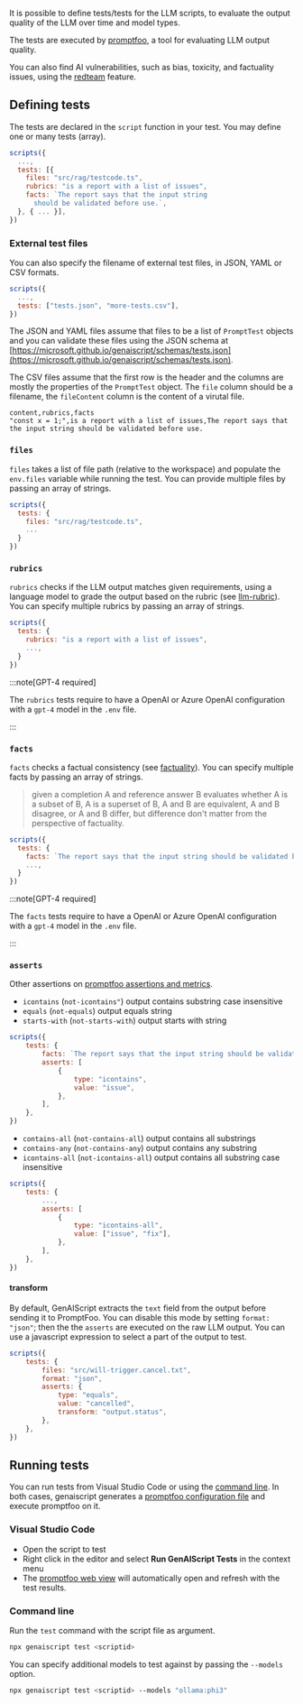 It is possible to define tests/tests for the LLM scripts, to evaluate the output quality of the LLM
over time and model types.

The tests are executed by [promptfoo](https://promptfoo.dev/), a tool for evaluating LLM output quality.

You can also find AI vulnerabilities, such as bias, toxicity, and factuality issues, using the [redteam](/genaiscript/reference/scripts/redteam) feature.

## Defining tests

The tests are declared in the `script` function in your test.
You may define one or many tests (array).

```js title="proofreader.genai.js" wrap "tests"
scripts({
  ...,
  tests: [{
    files: "src/rag/testcode.ts",
    rubrics: "is a report with a list of issues",
    facts: `The report says that the input string
      should be validated before use.`,
  }, { ... }],
})
```

### External test files

You can also specify the filename of external test files, in JSON, YAML or CSV formats.

```js title="proofreader.genai.js" wrap "tests"
scripts({
  ...,
  tests: ["tests.json", "more-tests.csv"],
})
```

The JSON and YAML files assume that files to be a list of `PromptTest` objects and you can validate these files
using the JSON schema at [https://microsoft.github.io/genaiscript/schemas/tests.json](https://microsoft.github.io/genaiscript/schemas/tests.json).

The CSV files assume that the first row is the header and the columns are mostly the properties of the `PromptTest` object.
The `file` column should be a filename, the `fileContent` column is the content of a virutal file.

```csv title="tests.csv"
content,rubrics,facts
"const x = 1;",is a report with a list of issues,The report says that the input string should be validated before use.
```

### `files`

`files` takes a list of file path (relative to the workspace) and populate the `env.files`
variable while running the test. You can provide multiple files by passing an array of strings.

```js title="proofreader.genai.js" wrap "files"
scripts({
  tests: {
    files: "src/rag/testcode.ts",
    ...
  }
})
```

### `rubrics`

`rubrics` checks if the LLM output matches given requirements,
using a language model to grade the output based on the rubric (see [llm-rubric](https://promptfoo.dev/docs/configuration/expected-outputs/model-graded/#examples-output-based)).
You can specify multiple rubrics by passing an array of strings.

```js title="proofreader.genai.js" wrap "rubrics"
scripts({
  tests: {
    rubrics: "is a report with a list of issues",
    ...,
  }
})
```

:::note[GPT-4 required]

The `rubrics` tests require to have
a OpenAI or Azure OpenAI configuration with a `gpt-4` model in the `.env` file.

:::

### `facts`

`facts` checks a factual consistency (see [factuality](https://promptfoo.dev/docs/guides/factuality-eval/)).
You can specify multiple facts by passing an array of strings.

> given a completion A and reference answer B evaluates
> whether A is a subset of B, A is a superset of B, A and B are equivalent,
> A and B disagree, or A and B differ,
> but difference don't matter from the perspective of factuality.

```js title="proofreader.genai.js" wrap "facts"
scripts({
  tests: {
    facts: `The report says that the input string should be validated before use.`,
    ...,
  }
})
```

:::note[GPT-4 required]

The `facts` tests require to have
a OpenAI or Azure OpenAI configuration with a `gpt-4` model in the `.env` file.

:::

### `asserts`

Other assertions on
[promptfoo assertions and metrics](https://promptfoo.dev/docs/configuration/expected-outputs/).

- `icontains` (`not-icontains"`) output contains substring case insensitive
- `equals` (`not-equals`) output equals string
- `starts-with` (`not-starts-with`) output starts with string

```js title="proofreader.genai.js" wrap "asserts"
scripts({
    tests: {
        facts: `The report says that the input string should be validated before use.`,
        asserts: [
            {
                type: "icontains",
                value: "issue",
            },
        ],
    },
})
```

- `contains-all` (`not-contains-all`) output contains all substrings
- `contains-any` (`not-contains-any`) output contains any substring
- `icontains-all` (`not-icontains-all`) output contains all substring case insensitive

```js title="proofreader.genai.js" wrap "asserts"
scripts({
    tests: {
        ...,
        asserts: [
            {
                type: "icontains-all",
                value: ["issue", "fix"],
            },
        ],
    },
})
```

#### transform

By default, GenAIScript extracts the `text` field from the output before sending it to PromptFoo.
You can disable this mode by setting `format: "json"`; then the the `asserts` are executed on the raw LLM output.
You can use a javascript expression to select a part of the output to test.

```js title="proofreader.genai.js" wrap "transform"
scripts({
    tests: {
        files: "src/will-trigger.cancel.txt",
        format: "json",
        asserts: {
            type: "equals",
            value: "cancelled",
            transform: "output.status",
        },
    },
})
```

## Running tests

You can run tests from Visual Studio Code or using the [command line](/genaiscript/reference/cli).
In both cases, genaiscript generates a [promptfoo configuration file](https://promptfoo.dev/docs/configuration/guide)
and execute promptfoo on it.

### Visual Studio Code

- Open the script to test
- Right click in the editor and select **Run GenAIScript Tests** in the context menu
- The [promptfoo web view](https://promptfoo.dev/docs/usage/web-ui/) will automatically
  open and refresh with the test results.

### Command line

Run the `test` command with the script file as argument.

```sh "test"
npx genaiscript test <scriptid>
```

You can specify additional models to test against by passing the `--models` option.

```sh '--models "ollama:phi3"'
npx genaiscript test <scriptid> --models "ollama:phi3"
```